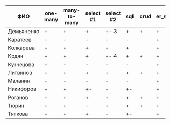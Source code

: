| **ФИО**    | one-many | many-to-many | select #1 | select #2 | sqli | crud | er_schema | deploy |
|------------|----------|--------------|-----------|-----------|------|------|-----------|--------|
| Демьяненко | +        | +            | +         | +- 3      | +    | +    | +         | +      |
| Каратеев   | -        | -            | -         | -         | -    |      | +         |        |
| Колкарева  | +        | +            | +         | +         | +    |      | +         |        |
| Крдян      | +        | +            | +         | +- 4      | +    | +    | +         |        |
| Кузнецова  | +        | -            | -         | -         | -    |      | +         |        |
| Литвинов   | +        | +            | +         | +         | +    | +    | +         | +      |
| Маланин    | -        | -            | -         | -         | -    |      | +         |        |
| Никифоров  | +        | +            | +-        | -         | +-   |      | +         |        |
| Роганов    | +        | +            | +         | +         | +    | +    | +         |        |
| Тюрин      | +        | +            | -         | +         | +    | +    | +         |        |
| Тяпкова    | +        | +            | +         | -         | +-   |      | +         |        |
